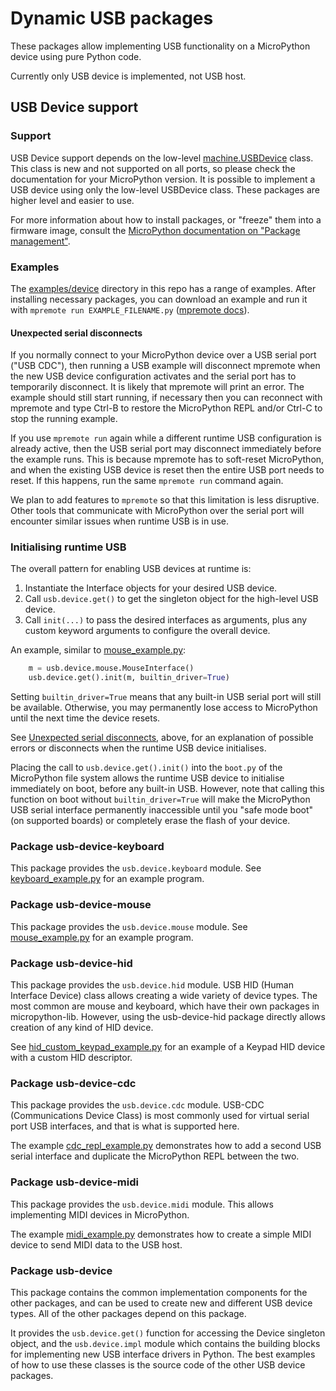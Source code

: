 # Dynamic USB packages

These packages allow implementing USB functionality on a MicroPython device using pure Python code.

Currently only USB device is implemented, not USB host.

## USB Device support

### Support

USB Device support depends on the low-level [machine.USBDevice](https://docs.micropython.org/en/latest/library/machine.USBDevice.html) class. This class is new and not supported on all ports, so please check the documentation for your MicroPython version. It is possible to implement a USB device using only the low-level USBDevice class. These packages are higher level and easier to use.

For more information about how to install packages, or "freeze" them into a
firmware image, consult the [MicroPython documentation on "Package
management"](https://docs.micropython.org/en/latest/reference/packages.html).

### Examples

The [examples/device](examples/device) directory in this repo has a range of examples. After installing necessary packages, you can download an example and run it with `mpremote run EXAMPLE_FILENAME.py` ([mpremote docs](https://docs.micropython.org/en/latest/reference/mpremote.html#mpremote-command-run)).

#### Unexpected serial disconnects

If you normally connect to your MicroPython device over a USB serial port ("USB CDC"), then running a USB example will disconnect mpremote when the new USB device configuration activates and the serial port has to temporarily disconnect. It is likely that mpremote will print an error. The example should still start running, if necessary then you can reconnect with mpremote and type Ctrl-B to restore the MicroPython REPL and/or Ctrl-C to stop the running example.

If you use `mpremote run` again while a different runtime USB configuration is already active, then the USB serial port may disconnect immediately before the example runs. This is because mpremote has to soft-reset MicroPython, and when the existing USB device is reset then the entire USB port needs to reset. If this happens, run the same `mpremote run` command again.

We plan to add features to `mpremote` so that this limitation is less disruptive. Other tools that communicate with MicroPython over the serial port will encounter similar issues when runtime USB is in use.

### Initialising runtime USB

The overall pattern for enabling USB devices at runtime is:

1. Instantiate the Interface objects for your desired USB device.
2. Call `usb.device.get()` to get the singleton object for the high-level USB device.
3. Call `init(...)` to pass the desired interfaces as arguments, plus any custom
   keyword arguments to configure the overall device.

An example, similar to [mouse_example.py](examples/device/mouse_example.py):

```py
    m = usb.device.mouse.MouseInterface()
    usb.device.get().init(m, builtin_driver=True)
```

Setting `builtin_driver=True` means that any built-in USB serial port will still
be available. Otherwise, you may permanently lose access to MicroPython until
the next time the device resets.

See [Unexpected serial disconnects](#Unexpected-serial-disconnects), above, for
an explanation of possible errors or disconnects when the runtime USB device
initialises.

Placing the call to `usb.device.get().init()` into the `boot.py` of the MicroPython file system allows the runtime USB device to initialise immediately on boot, before any built-in USB. However, note that calling this function on boot without `builtin_driver=True` will make the MicroPython USB serial interface permanently inaccessible until you "safe mode boot" (on supported boards) or completely erase the flash of your device.

### Package usb-device-keyboard

This package provides the `usb.device.keyboard` module. See [keyboard_example.py](examples/device/keyboard_example.py) for an example program.

### Package usb-device-mouse

This package provides the `usb.device.mouse` module. See [mouse_example.py](examples/device/mouse_example.py) for an example program.

### Package usb-device-hid

This package provides the `usb.device.hid` module. USB HID (Human Interface Device) class allows creating a wide variety of device types. The most common are mouse and keyboard, which have their own packages in micropython-lib. However, using the usb-device-hid package directly allows creation of any kind of HID device.

See [hid_custom_keypad_example.py](examples/device/hid_custom_keypad_example.py) for an example of a Keypad HID device with a custom HID descriptor.

### Package usb-device-cdc

This package provides the `usb.device.cdc` module. USB-CDC (Communications Device Class) is most commonly used for virtual serial port USB interfaces, and that is what is supported here.

The example [cdc_repl_example.py](examples/device/cdc_repl_example.py) demonstrates how to add a second USB serial interface and duplicate the MicroPython REPL between the two.

### Package usb-device-midi

This package provides the `usb.device.midi` module. This allows implementing MIDI devices in MicroPython.

The example [midi_example.py](examples/device/midi_example.py) demonstrates how to create a simple MIDI device to send MIDI data to the USB host.

### Package usb-device

This package contains the common implementation components for the other packages, and can be used to create new and different USB device types. All of the other packages depend on this package.

It provides the `usb.device.get()` function for accessing the Device singleton object, and the `usb.device.impl` module which contains the building blocks for implementing new USB interface drivers in Python. The best examples of how to use these classes is the source code of the other USB device packages.

